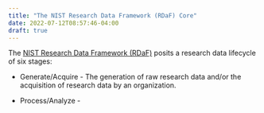 ```yaml
---
title: "The NIST Research Data Framework (RDaF) Core"
date: 2022-07-12T08:57:46-04:00
draft: true
---
```


The [NIST Research Data Framework (RDaF)](https://doi.org/10.6028/NIST.SP.1500-18) posits a research
data lifecycle of six stages:

* Generate/Acquire - The generation of raw research data and/or the acquisition of research data by
  an organization.

* Process/Analyze - 



